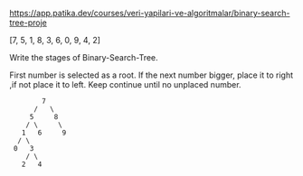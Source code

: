 https://app.patika.dev/courses/veri-yapilari-ve-algoritmalar/binary-search-tree-proje

[7, 5, 1, 8, 3, 6, 0, 9, 4, 2] 

Write the stages of Binary-Search-Tree.

First number is selected as a root. 
If the next number bigger, place it to right ,if not place it to left. 
Keep continue until no unplaced number.

    	    7
          /   \
         5     8
        / \     \
       1   6     9
      / \
     0   3
        / \
       2   4
